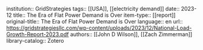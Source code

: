 institution:: GridStrategies
tags:: [[USA]], [[electricity demand]]
date:: 2023-12
title:: The Era of Flat Power Demand is Over
item-type:: [[report]]
original-title:: The Era of Flat Power Demand is Over
language:: en
url:: https://gridstrategiesllc.com/wp-content/uploads/2023/12/National-Load-Growth-Report-2023.pdf
authors:: [[John D Wilson]], [[Zach Zimmerman]]
library-catalog:: Zotero
